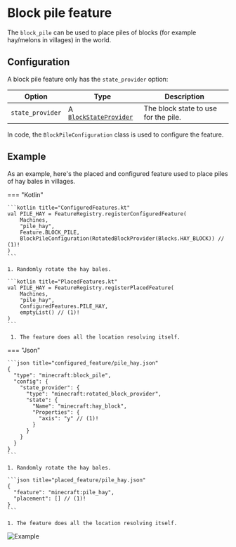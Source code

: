 # Block pile feature

The `block_pile` can be used to place piles of blocks (for example hay/melons in villages) in the world.

## Configuration

A block pile feature only has the `state_provider` option:

| Option           | Type                                                     | Description                          |
|------------------|----------------------------------------------------------|--------------------------------------|
| `state_provider` | A  [`BlockStateProvider`](../../block-state-provider.md) | The block state to use for the pile. |

In code, the `BlockPileConfiguration` class is used to configure the feature.

## Example

As an example, here's the placed and configured feature used to place piles of hay bales in villages.

=== "Kotlin"

    ```kotlin title="ConfiguredFeatures.kt"
    val PILE_HAY = FeatureRegistry.registerConfiguredFeature(
        Machines,
        "pile_hay",
        Feature.BLOCK_PILE,
        BlockPileConfiguration(RotatedBlockProvider(Blocks.HAY_BLOCK)) // (1)!
    )
    ```

    1. Randomly rotate the hay bales.

    ```kotlin title="PlacedFeatures.kt"
    val PILE_HAY = FeatureRegistry.registerPlacedFeature(
        Machines,
        "pile_hay",
        ConfiguredFeatures.PILE_HAY,
        emptyList() // (1)!
    )
    ```

     1. The feature does all the location resolving itself.

=== "Json"

    ```json title="configured_feature/pile_hay.json"
    {
      "type": "minecraft:block_pile",
      "config": {
        "state_provider": {
          "type": "minecraft:rotated_block_provider",
          "state": {
            "Name": "minecraft:hay_block",
            "Properties": {
              "axis": "y" // (1)!
            }
          }
        }
      }
    }
    ```

    1. Randomly rotate the hay bales.

    ```json title="placed_feature/pile_hay.json"
    {
      "feature": "minecraft:pile_hay",
      "placement": [] // (1)!
    }
    ```

    1. The feature does all the location resolving itself.

![Example](https://i.imgur.com/X78JYVA.jpeg)